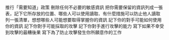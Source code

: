 推行「需要知道」政策
刪除任何不必要的敏感資訊
把你需要保留的資訊列成一張表，記下它所存放的位置、哪些人可以使用讀取、有什麼措施可以防止他人讀取
列一張清單，想想哪些人可能想要取得掌握你的資訊
記下你的對手可能如何使用你的資訊
記下你對手可能採取的攻擊
記下你對手進行攻擊的能力
寫下如果不幸受到攻擊的最糟後果
寫下為了防止攻擊發生你所願意作的工作

